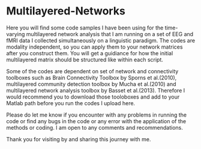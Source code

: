 # Multilayered-Networks

Here you will find some code samples I have been using for the time-varying multilayered network analysis that I am running on a set of EEG and fMRI data I collected simultaneously on a linguistic paradigm. The codes are modality independent, so you can apply them to your network matrices after you construct them. You will get a guidiance for how the initial multilayered matrix should be structured like within each script. 

Some of the codes are dependent on set of network and connectivity toolboxes such as Brain Connectivity Toolbox by Sporns et al.(2010), multilayered community detection toolbox by Mucha et al.(2010) and multilayered network analysis toolbox by Basset et al.(2013). Therefore I would recommend you to download those tooloboxes and add to your Matlab path before you run the codes I upload here. 

Please do let me know if you encounter with any problems in running the code or find any bugs in the code or any error with the application of the methods or coding. I am open to any comments and recommendations.

Thank you for visiting by and sharing this journey with me. 
